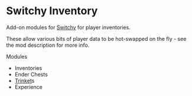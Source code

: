 # Switchy Inventory

Add-on modules for [Switchy](https://modrinth.com/mod/switchy) for player inventories.

These allow various bits of player data to be hot-swapped on the fly - see the mod description for more info.

Modules
 - Inventories
 - Ender Chests
 - [Trinket](https://modrinth.com/mod/trinkets)s
 - Experience


